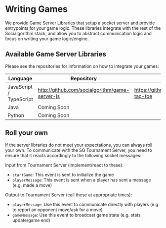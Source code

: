 # Writing Games

We provide Game Server Libraries that setup a socket server and provide entrypoints for your game logic. These libraries integrate with the rest of the Socialgorithm stack, and allow you to abstract communication logic and focus on writing your game logic/engine.

## Available Game Server Libraries

Please see the repositories for information on how to integrate your games:

| Language | Repository | Example |
|----------|------------|---------|
| JavaScript / TypeScript | http://github.com/socialgorithm/game-server-js | https://github.com/socialgorithm/tic-tac-toe |
| Java | Coming Soon | |
| Python | Coming Soon | |

## Roll your own

If the server libraries do not meet your expectations, you can always roll your own. To communicate with the SG Tournament Server, you need to ensure that it reacts accordingly to the following socket messages:

Input from Tournament Server (implement/react to these):

* `startGame`: This event is sent to initialize the game
* `playerMessage`: This event is sent when a player has sent a message (e.g. made a move)

Output to Tournament Server (call these at appropriate times):

* `playerMessage`: Use this event to communicate directly with players (e.g. to report an opponent move/ask for a move)
* `gameMessage`: Use this event to broadcast game state (e.g. stats update/game end)
